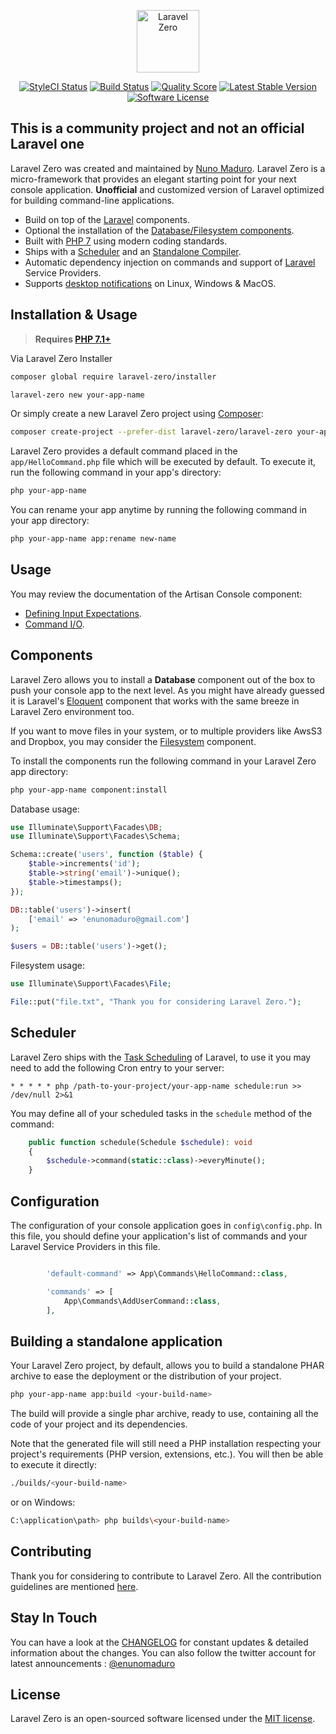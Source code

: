 <p align="center">
    <img title="Laravel Zero" height="100" src="https://raw.githubusercontent.com/laravel-zero/docs/master/images/logo/laravel-zero-readme.png" />
</p>
<p align="center">
  <a href="https://styleci.io/repos/96572957"><img src="https://styleci.io/repos/96572957/shield" alt="StyleCI Status"></img></a>
  <a href="https://travis-ci.org/laravel-zero/framework"><img src="https://img.shields.io/travis/laravel-zero/framework/stable.svg?style=flat-square" alt="Build Status"></img></a>
  <a href="https://scrutinizer-ci.com/g/laravel-zero/framework"><img src="https://img.shields.io/scrutinizer/g/laravel-zero/framework.svg?style=flat-square" alt="Quality Score"></img></a>
  <a href="https://packagist.org/packages/laravel-zero/framework"><img src="https://poser.pugx.org/laravel-zero/framework/v/stable.svg" alt="Latest Stable Version"></a>
  <a href="LICENSE"><img src="https://img.shields.io/badge/license-MIT-brightgreen.svg?style=flat-square" alt="Software License"></img></a>
</p>

## This is a **community project** and not an official Laravel one

Laravel Zero was created and maintained by [Nuno Maduro](https://github.com/nunomaduro). Laravel Zero is a micro-framework that provides an elegant starting point for your next console application. **Unofficial** and customized version of Laravel optimized for building command-line applications.

- Build on top of the [Laravel](https://laravel.com) components.
- Optional the installation of the [Database/Filesystem components](#components).
- Built with [PHP 7](https://php.net) using modern coding standards.
- Ships with a [Scheduler](#scheduler) and an [Standalone Compiler](#build-a-standalone-application).
- Automatic dependency injection on commands and support of [Laravel](https://laravel.com) Service Providers.
- Supports [desktop notifications](https://github.com/laravel-zero/laravel-zero) on Linux, Windows & MacOS.

## Installation & Usage

> **Requires [PHP 7.1+](https://php.net/releases/)**

Via Laravel Zero Installer

```bash
composer global require laravel-zero/installer
```

```bash
laravel-zero new your-app-name
```

Or simply create a new Laravel Zero project using [Composer](https://getcomposer.org):

```bash
composer create-project --prefer-dist laravel-zero/laravel-zero your-app-name
```

Laravel Zero provides a default command placed in the `app/HelloCommand.php` file which will be executed by default. To execute it, run the following command in your app's directory:

```bash
php your-app-name
```

You can rename your app anytime by running the following command in your app directory:

```sh
php your-app-name app:rename new-name
```

## Usage

You may review the documentation of the Artisan Console component:

 - [Defining Input Expectations](https://laravel.com/docs/5.5/artisan#defining-input-expectations).
 - [Command I/O](https://laravel.com/docs/5.5/artisan#command-io).

<a href="components"></a>
## Components

Laravel Zero allows you to install a **Database** component out of the box to push your console app to the next level. As you might have already guessed it is Laravel's [Eloquent](https://laravel.com/docs/5.5/eloquent) component that works with the same breeze in Laravel Zero environment too.

If you want to move files in your system, or to multiple providers like AwsS3 and Dropbox, you may consider the [Filesystem](https://laravel.com/docs/5.5/filesystem) component.

To install the components run the following command in your Laravel Zero app directory:

```sh
php your-app-name component:install
```

Database usage:

```php
use Illuminate\Support\Facades\DB;
use Illuminate\Support\Facades\Schema;

Schema::create('users', function ($table) {
    $table->increments('id');
    $table->string('email')->unique();
    $table->timestamps();
});

DB::table('users')->insert(
    ['email' => 'enunomaduro@gmail.com']
);

$users = DB::table('users')->get();

```

Filesystem usage:

```php
use Illuminate\Support\Facades\File;

File::put("file.txt", "Thank you for considering Laravel Zero.");

```

<a name="configuration"></a>

<a href="scheduler"></a>

## Scheduler

Laravel Zero ships with the [Task Scheduling](https://laravel.com/docs/5.5/scheduling) of Laravel, to use it you may need to add the following Cron entry to your server:

```
* * * * * php /path-to-your-project/your-app-name schedule:run >> /dev/null 2>&1
```

You may define all of your scheduled tasks in the `schedule` method of the command:
```php
    public function schedule(Schedule $schedule): void
    {
        $schedule->command(static::class)->everyMinute();
    }
```

## Configuration

The configuration of your console application goes in `config\config.php`. In this file, you should define your application's list of commands and your Laravel Service Providers in this file.

```php

        'default-command' => App\Commands\HelloCommand::class,

        'commands' => [
            App\Commands\AddUserCommand::class,
        ],
```

<a name="build-a-standalone-application"></a>
## Building a standalone application

Your Laravel Zero project, by default, allows you to build a standalone PHAR archive to ease the deployment or the distribution of your project.

```sh
php your-app-name app:build <your-build-name>
```

The build will provide a single phar archive, ready to use, containing all the code of your project and its dependencies.

Note that the generated file will still need a PHP installation respecting your project's requirements (PHP version, extensions, etc.). You will then be able to execute it directly:

```sh
./builds/<your-build-name>
```

or on Windows:

```sh
C:\application\path> php builds\<your-build-name>
```

## Contributing

Thank you for considering to contribute to Laravel Zero. All the contribution guidelines are mentioned [here](CONTRIBUTING.md).

## Stay In Touch

You can have a look at the [CHANGELOG](CHANGELOG.md) for constant updates & detailed information about the changes. You can also follow the twitter account for latest announcements : [@enunomaduro](https://twitter.com/laravelzero)

## License

Laravel Zero is an open-sourced software licensed under the [MIT license](LICENSE.md).
